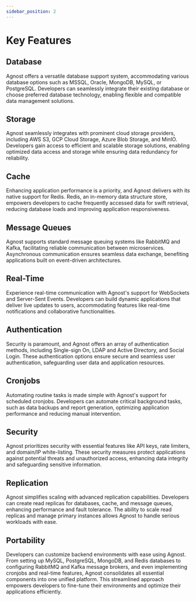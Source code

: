 ```yaml
---
sidebar_position: 2
---
```


# Key Features

## Database

Agnost offers a versatile database support system, accommodating various
database options such as MSSQL, Oracle, MongoDB, MySQL, or PostgreSQL.
Developers can seamlessly integrate their existing database or choose preferred
database technology, enabling flexible and compatible data management solutions.

## Storage

Agnost seamlessly integrates with prominent cloud storage providers, including
AWS S3, GCP Cloud Storage, Azure Blob Storage, and MinIO. Developers gain access
to efficient and scalable storage solutions, enabling optimized data access and
storage while ensuring data redundancy for reliability.

## Cache

Enhancing application performance is a priority, and Agnost delivers with its
native support for Redis. Redis, an in-memory data structure store, empowers
developers to cache frequently accessed data for swift retrieval, reducing
database loads and improving application responsiveness.

## Message Queues

Agnost supports standard message queuing systems like RabbitMQ and Kafka,
facilitating reliable communication between microservices. Asynchronous
communication ensures seamless data exchange, benefiting applications built on
event-driven architectures.

## Real-Time

Experience real-time communication with Agnost's support for WebSockets and
Server-Sent Events. Developers can build dynamic applications that deliver live
updates to users, accommodating features like real-time notifications and
collaborative functionalities.

## Authentication

Security is paramount, and Agnost offers an array of authentication methods,
including Single-sign On, LDAP and Active Directory, and Social Login. These
authentication options ensure secure and seamless user authentication,
safeguarding user data and application resources.

## Cronjobs

Automating routine tasks is made simple with Agnost's support for scheduled
cronjobs. Developers can automate critical background tasks, such as data
backups and report generation, optimizing application performance and reducing
manual intervention.

## Security

Agnost prioritizes security with essential features like API keys, rate
limiters, and domain/IP white-listing. These security measures protect
applications against potential threats and unauthorized access, enhancing data
integrity and safeguarding sensitive information.

## Replication

Agnost simplifies scaling with advanced replication capabilities. Developers can
create read replicas for databases, cache, and message queues, enhancing
performance and fault tolerance. The ability to scale read replicas and manage
primary instances allows Agnost to handle serious workloads with ease.

## Portability

Developers can customize backend environments with ease using Agnost. From
setting up MySQL, PostgreSQL, MongoDB, and Redis databases to configuring
RabbitMQ and Kafka message brokers, and even implementing cronjobs and real-time
features, Agnost consolidates all essential components into one unified
platform. This streamlined approach empowers developers to fine-tune their
environments and optimize their applications efficiently.
